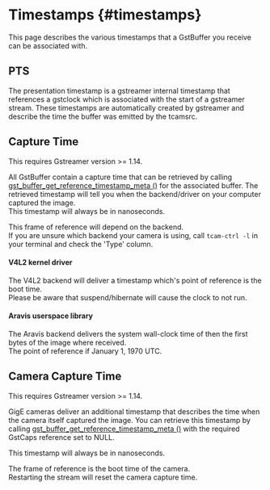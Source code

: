 
# Timestamps {#timestamps}

This page describes the various timestamps that a GstBuffer you receive can be associated with.

## PTS

The presentation timestamp is a gstreamer internal timestamp that references a gstclock which is associated with the start of a gstreamer stream. These timestamps are automatically created by gstreamer and describe the time the buffer was emitted by the tcamsrc.

## Capture Time

This requires Gstreamer version >= 1.14.

All GstBuffer contain a capture time that can be retrieved by calling [gst_buffer_get_reference_timestamp_meta ()](https://gstreamer.freedesktop.org/data/doc/gstreamer/head/gstreamer/html/GstBuffer.html#gst-buffer-get-reference-timestamp-meta) for the associated buffer. The retrieved timestamp will tell you when the backend/driver on your computer captured the image.  
This timestamp will always be in nanoseconds.

This frame of reference will depend on the backend.  
If you are unsure which backend your camera is using, call `tcam-ctrl -l` in your terminal and check the 'Type' column.

#### V4L2 kernel driver

The V4L2 backend will deliver a timestamp which's point of reference is the boot time.  
Please be aware that suspend/hibernate will cause the clock to not run.

#### Aravis userspace library

The Aravis backend delivers the system wall-clock time of then the first bytes of the image where received.  
The point of reference if January 1, 1970 UTC.

## Camera Capture Time

This requires Gstreamer version >= 1.14.

GigE cameras deliver an additional timestamp that describes the time when the camera itself captured the image. You can retrieve this timestamp by calling [gst_buffer_get_reference_timestamp_meta ()](https://gstreamer.freedesktop.org/data/doc/gstreamer/head/gstreamer/html/GstBuffer.html#gst-buffer-get-reference-timestamp-meta) with the required GstCaps reference set to NULL.

This timestamp will always be in nanoseconds.

The frame of reference is the boot time of the camera.  
Restarting the stream will reset the camera capture time.
